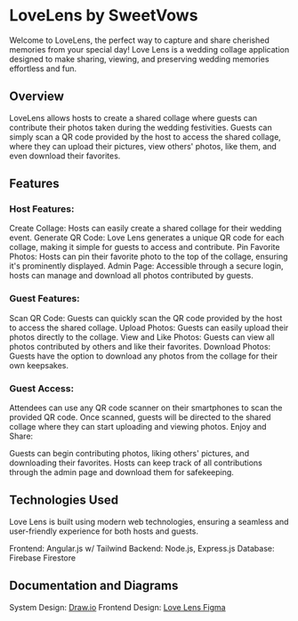 # LoveLens by SweetVows
Welcome to LoveLens, the perfect way to capture and share cherished memories from your special day! Love Lens is a wedding collage application designed to make sharing, viewing, and preserving wedding memories effortless and fun.

## Overview
LoveLens allows hosts to create a shared collage where guests can contribute their photos taken during the wedding festivities. Guests can simply scan a QR code provided by the host to access the shared collage, where they can upload their pictures, view others' photos, like them, and even download their favorites.

## Features
### Host Features:
Create Collage: Hosts can easily create a shared collage for their wedding event.
Generate QR Code: Love Lens generates a unique QR code for each collage, making it simple for guests to access and contribute.
Pin Favorite Photos: Hosts can pin their favorite photo to the top of the collage, ensuring it's prominently displayed.
Admin Page: Accessible through a secure login, hosts can manage and download all photos contributed by guests.

### Guest Features:
Scan QR Code: Guests can quickly scan the QR code provided by the host to access the shared collage.
Upload Photos: Guests can easily upload their photos directly to the collage.
View and Like Photos: Guests can view all photos contributed by others and like their favorites.
Download Photos: Guests have the option to download any photos from the collage for their own keepsakes.

### Guest Access:
Attendees can use any QR code scanner on their smartphones to scan the provided QR code.
Once scanned, guests will be directed to the shared collage where they can start uploading and viewing photos.
Enjoy and Share:

Guests can begin contributing photos, liking others' pictures, and downloading their favorites.
Hosts can keep track of all contributions through the admin page and download them for safekeeping.

## Technologies Used
Love Lens is built using modern web technologies, ensuring a seamless and user-friendly experience for both hosts and guests.

Frontend: Angular.js w/ Tailwind
Backend: Node.js, Express.js
Database: Firebase Firestore

## Documentation and Diagrams
System Design: [Draw.io](https://app.diagrams.net/)
Frontend Design: [Love Lens Figma](https://www.figma.com/file/ECq4bvCoNp45rXliGLUw4F/LoveLens?type=design&node-id=0%3A1&mode=design&t=GaI182rt5yo5vQUU-1)
